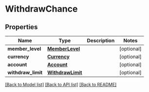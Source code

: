 # WithdrawChance

## Properties
Name | Type | Description | Notes
------------ | ------------- | ------------- | -------------
**member_level** | [**MemberLevel**](MemberLevel.md) |  | [optional] 
**currency** | [**Currency**](Currency.md) |  | [optional] 
**account** | [**Account**](Account.md) |  | [optional] 
**withdraw_limit** | [**WithdrawLimit**](WithdrawLimit.md) |  | [optional] 

[[Back to Model list]](../README.md#documentation-for-models) [[Back to API list]](../README.md#documentation-for-api-endpoints) [[Back to README]](../README.md)


